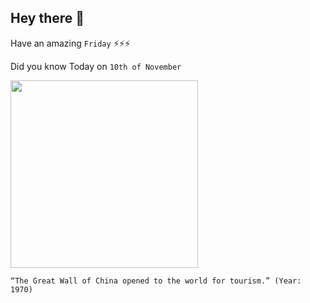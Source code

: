 ## Hey there 👋
Have an amazing `Friday` ⚡⚡⚡

Did you know Today on `10th of November`
 
 [<img src="https://www.bimbimbikes.com/destination-tips/wp-content/uploads/2020/04/Great-Wall-of-China.jpg" width="300" />](http://www.famousdaily.com/history/great-wall-of-china-opens-to-public.html) 
 ```
“The Great Wall of China opened to the world for tourism.” (Year: 1970)
```

